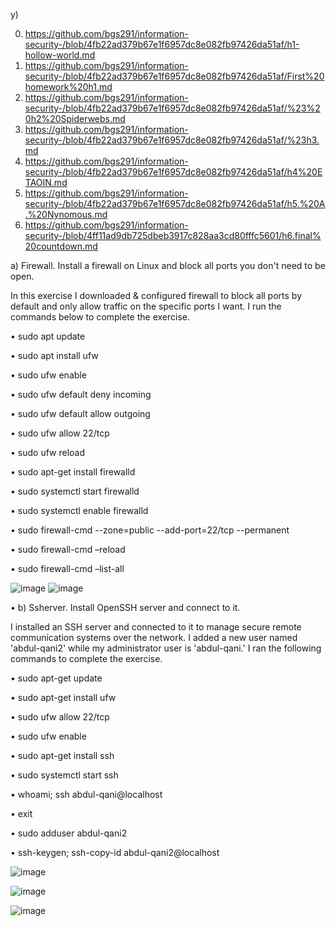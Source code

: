 y) 
 

0.	https://github.com/bgs291/information-security-/blob/4fb22ad379b67e1f6957dc8e082fb97426da51af/h1-hollow-world.md
1.	https://github.com/bgs291/information-security-/blob/4fb22ad379b67e1f6957dc8e082fb97426da51af/First%20homework%20h1.md
2.	https://github.com/bgs291/information-security-/blob/4fb22ad379b67e1f6957dc8e082fb97426da51af/%23%20h2%20Spiderwebs.md
3.	https://github.com/bgs291/information-security-/blob/4fb22ad379b67e1f6957dc8e082fb97426da51af/%23h3.md
4.	https://github.com/bgs291/information-security-/blob/4fb22ad379b67e1f6957dc8e082fb97426da51af/h4%20ETAOIN.md
5.	https://github.com/bgs291/information-security-/blob/4fb22ad379b67e1f6957dc8e082fb97426da51af/h5.%20A.%20Nynomous.md
6.	https://github.com/bgs291/information-security-/blob/4ff11ad9db725dbeb3917c828aa3cd80fffc5601/h6.final%20countdown.md











a) Firewall. Install a firewall on Linux and block all ports you don't need to be open.



In this exercise I downloaded & configured firewall to block all ports by default and only allow traffic on the specific ports I want. I run the commands below to complete the exercise.




•	sudo apt update

•	sudo apt install ufw

•	sudo ufw enable

•	sudo ufw default deny incoming

•	sudo ufw default allow outgoing

•	sudo ufw allow 22/tcp

•	sudo ufw reload

•	sudo apt-get install firewalld

•	sudo systemctl start firewalld

•	sudo systemctl enable firewalld

•	sudo firewall-cmd --zone=public --add-port=22/tcp --permanent

•	sudo firewall-cmd –reload

•	sudo firewall-cmd –list-all

![image](https://github.com/bgs291/information-security-/assets/142784195/ef420d27-804f-4e4c-b26f-d27625865d05)
![image](https://github.com/bgs291/information-security-/assets/142784195/61a25f55-8636-4b6e-b053-963a59d34edc)

•	b) Ssherver. Install OpenSSH server and connect to it.



I installed an SSH server and connected to it to manage secure remote communication systems over the network. I added a new user named 'abdul-qani2' while my administrator user is 'abdul-qani.' I ran the following commands to complete the exercise.



•	 sudo apt-get update

•	sudo apt-get install ufw

•	sudo ufw allow 22/tcp

•	sudo ufw enable

•	sudo apt-get install ssh

•	sudo systemctl start ssh

•	whoami; ssh abdul-qani@localhost

•	exit

•	sudo adduser abdul-qani2 

•	ssh-keygen; ssh-copy-id abdul-qani2@localhost


![image](https://github.com/bgs291/information-security-/assets/142784195/fb95d07b-6824-4b8c-8c4c-3566ed45e52e)

![image](https://github.com/bgs291/information-security-/assets/142784195/968492bb-96b5-4a8f-b74e-865487ad4dc5)






![image](https://github.com/bgs291/information-security-/assets/142784195/f679f05c-3a1e-4780-af33-83b3dcefc3c2)
